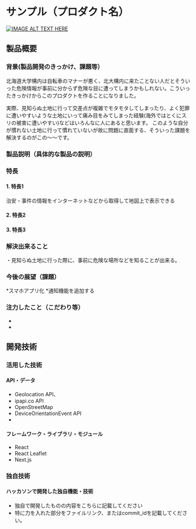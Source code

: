 # サンプル（プロダクト名）

[![IMAGE ALT TEXT HERE](https://jphacks.com/wp-content/uploads/2025/05/JPHACKS2025_ogp.jpg)](https://www.youtube.com/watch?v=lA9EluZugD8)

## 製品概要


### 背景(製品開発のきっかけ、課題等）
北海道大学構内は自転車のマナーが悪く、北大構内に来たことない人だとそういった危険情報が事前に分からず危険な目に遭ってしまうかもしれない。こういったきっかけからこのプロダクトを作ることになりました。

実際、見知らぬ土地に行って交差点が複雑でモタモタしてしまったり、よく犯罪に遭いやすいような土地にいって痛み目をみてしまった経験(海外ではとくにスリの被害に遭いやすい)などはいろんなに人にあると思います。
このような自分が慣れない土地に行って慣れていないが故に問題に直面する、そういった課題を解決するのがこの～～です。

### 製品説明（具体的な製品の説明）


### 特長
#### 1. 特長1
治安・事件の情報をインターネットなどから取得して地図上で表示できる

#### 2. 特長2

#### 3. 特長3

### 解決出来ること
・見知らぬ土地に行った際に、事前に危険な場所などを知ることが出来る。

### 今後の展望（課題）
*スマホアプリ化
*通知機能を追加する

### 注力したこと（こだわり等）
* 
* 


## 開発技術

### 活用した技術

#### API・データ
* Geolocation API、
* ipapi.co API
* OpenStreetMap
* DeviceOrientationEvent API
* 

#### フレームワーク・ライブラリ・モジュール
* React
* React Leaflet
* Next.js
  

### 独自技術

#### ハッカソンで開発した独自機能・技術
* 独自で開発したものの内容をこちらに記載してください
* 特に力を入れた部分をファイルリンク、またはcommit_idを記載してください。
